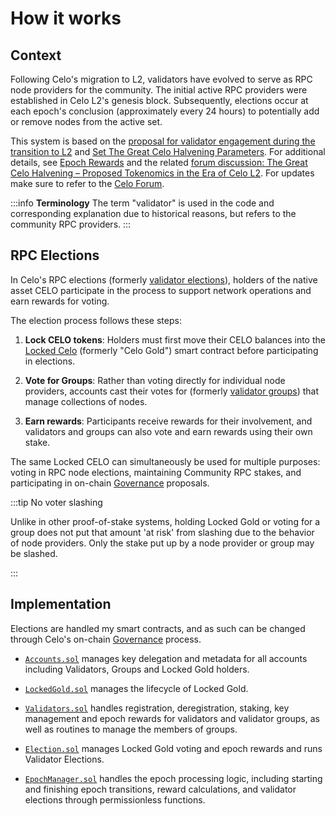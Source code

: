 # How it works

## Context

Following Celo's migration to L2, validators have evolved to serve as RPC node providers for the community. The initial active RPC providers were established in Celo L2's genesis block. Subsequently, elections occur at each epoch's conclusion (approximately every 24 hours) to potentially add or remove nodes from the active set.

This system is based on the [proposal for validator engagement during the transition to L2](https://forum.celo.org/t/proposal-validator-engagement-during-the-transition-to-celo-l2/9700) and [Set The Great Celo Halvening Parameters](https://forum.celo.org/t/set-the-great-celo-halvening-parameters/10455/3). For additional details, see [Epoch Rewards](/what-is-celo/using-celo/protocol/epoch-rewards) and the related [forum discussion: The Great Celo Halvening – Proposed Tokenomics in the Era of Celo L2](https://forum.celo.org/t/the-great-celo-halvening-proposed-tokenomics-in-the-era-of-celo-l2/9701). For updates make sure to refer to the [Celo Forum](https://forum.celo.org).

:::info **Terminology**
The term "validator" is used in the code and corresponding explanation due to historical reasons, but refers to the community RPC providers.
:::

## RPC Elections

In Celo's RPC elections (formerly [validator elections](/what-is-celo/about-celo-l1/protocol/pos/validator-elections)), holders of the native asset CELO participate in the process to support network operations and earn rewards for voting.

The election process follows these steps:

1. **Lock CELO tokens**: Holders must first move their CELO balances into the [Locked Celo](/what-is-celo/about-celo-l1/protocol/pos/locked-gold) (formerly "Celo Gold") smart contract before participating in elections.

2. **Vote for Groups**: Rather than voting directly for individual node providers, accounts cast their votes for (formerly [validator groups](/what-is-celo/about-celo-l1/protocol/pos/validator-groups)) that manage collections of nodes.

3. **Earn rewards**: Participants receive rewards for their involvement, and validators and groups can also vote and earn rewards using their own stake.

The same Locked CELO can simultaneously be used for multiple purposes: voting in RPC node elections, maintaining Community RPC stakes, and participating in on-chain [Governance](/what-is-celo/using-celo/protocol/governance/overview/) proposals.

:::tip No voter slashing

Unlike in other proof-of-stake systems, holding Locked Gold or voting for a group does not put that amount 'at risk' from slashing due to the behavior of node providers. Only the stake put up by a node provider or group may be slashed.

:::

## Implementation

Elections are handled my smart contracts, and as such can be changed through Celo's on-chain [Governance](/what-is-celo/using-celo/protocol/governance/overview/) process.

- [`Accounts.sol`](https://github.com/celo-org/celo-monorepo/blob/master/packages/protocol/contracts/common/Accounts.sol) manages key delegation and metadata for all accounts including Validators, Groups and Locked Gold holders.

- [`LockedGold.sol`](https://github.com/celo-org/celo-monorepo/blob/master/packages/protocol/contracts/governance/LockedGold.sol) manages the lifecycle of Locked Gold.

- [`Validators.sol`](https://github.com/celo-org/celo-monorepo/blob/master/packages/protocol/contracts/governance/Validators.sol) handles registration, deregistration, staking, key management and epoch rewards for validators and validator groups, as well as routines to manage the members of groups.

- [`Election.sol`](https://github.com/celo-org/celo-monorepo/blob/master/packages/protocol/contracts/governance/Election.sol) manages Locked Gold voting and epoch rewards and runs Validator Elections.

- [`EpochManager.sol`](https://github.com/celo-org/celo-monorepo/blob/master/packages/protocol/contracts-0.8/common/EpochManager.sol) handles the epoch processing logic, including starting and finishing epoch transitions, reward calculations, and validator elections through permissionless functions.
